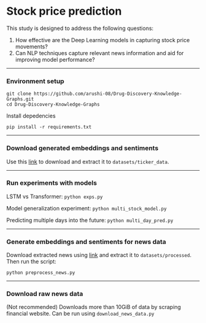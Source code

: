 # Stock price prediction


This study is designed to address the following questions:
1. How effective are the Deep Learning models in capturing stock price movements?
2. Can NLP techniques capture relevant news information and aid for improving model performance?

<hr />

### Environment setup

```
git clone https://github.com/arushi-08/Drug-Discovery-Knowledge-Graphs.git
cd Drug-Discovery-Knowledge-Graphs
```

Install depedencies
```
pip install -r requirements.txt
```
<hr />

### Download generated embeddings and sentiments

Use this [link](https://pitt-my.sharepoint.com/:u:/g/personal/vep52_pitt_edu/EVvgnXBBHEFOjKFZoXTZhtQBnX_-5ciEBjqTBlkI32id9Q?e=J4MNqj) to download and extract it to `datasets/ticker_data`.

<hr />

### Run experiments with models

LSTM vs Transformer: `python exps.py`

Model generalization experiment:
`python multi_stock_model.py`

Predicting multiple days into the future:
`python multi_day_pred.py`

<hr />

### Generate embeddings and sentiments for news data

Download extracted news using [link](https://pitt-my.sharepoint.com/:u:/g/personal/vep52_pitt_edu/EQWRaswzU2xIjAtyID8kyPkBmOmcp9Te-k5gf-SChU8NCA?e=bkDx1s) and extract it to `datasets/processed`. Then run the script:

`python preprocess_news.py`


<hr />

### Download raw news data

(Not recommended) Downloads more than 10GiB of data by scraping financial website. Can be run using `download_news_data.py`
